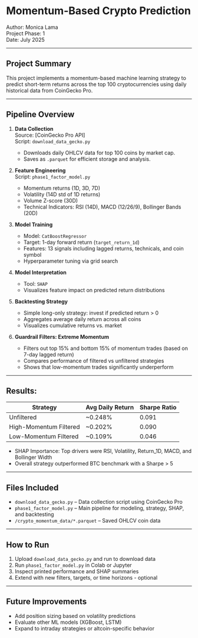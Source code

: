 # Momentum-Based Crypto Prediction

Author: Monica Lama  
Project Phase: 1  
Date: July 2025

---

## Project Summary

This project implements a momentum-based machine learning strategy to predict short-term returns across the top 100 cryptocurrencies using daily historical data from CoinGecko Pro.

---

## Pipeline Overview

1. **Data Collection**  
   Source: [CoinGecko Pro API]  
   Script: `download_data_gecko.py`  
   - Downloads daily OHLCV data for top 100 coins by market cap.
   - Saves as `.parquet` for efficient storage and analysis.

2. **Feature Engineering**  
   Script: `phase1_factor_model.py`  
   - Momentum returns (1D, 3D, 7D)  
   - Volatility (14D std of 1D returns)  
   - Volume Z-score (30D)  
   - Technical Indicators: RSI (14D), MACD (12/26/9), Bollinger Bands (20D)

3. **Model Training**  
   - Model: `CatBoostRegressor`  
   - Target: 1-day forward return (`target_return_1d`)  
   - Features: 13 signals including lagged returns, technicals, and coin symbol  
   - Hyperparameter tuning via grid search

4. **Model Interpretation**  
   - Tool: `SHAP`  
   - Visualizes feature impact on predicted return distributions

5. **Backtesting Strategy**  
   - Simple long-only strategy: invest if predicted return > 0  
   - Aggregates average daily return across all coins  
   - Visualizes cumulative returns vs. market

6. **Guardrail Filters: Extreme Momentum**  
   - Filters out top 15% and bottom 15% of momentum trades (based on 7-day lagged return)  
   - Compares performance of filtered vs unfiltered strategies  
   - Shows that low-momentum trades significantly underperform

---

## Results:

| Strategy                 | Avg Daily Return | Sharpe Ratio |
|--------------------------|------------------|--------------|
| Unfiltered               | ~0.248%          | 0.091        |
| High-Momentum Filtered   | ~0.202%          | 0.090        |
| Low-Momentum Filtered    | ~0.109%          | 0.046        |

- SHAP Importance: Top drivers were RSI, Volatility, Return_1D, MACD, and Bollinger Width
- Overall strategy outperformed BTC benchmark with a Sharpe > 5

---

## Files Included

- `download_data_gecko.py` – Data collection script using CoinGecko Pro
- `phase1_factor_model.py` – Main pipeline for modeling, strategy, SHAP, and backtesting
- `/crypto_momentum_data/*.parquet` – Saved OHLCV coin data

---

## How to Run

1. Upload `download_data_gecko.py` and run to download data
2. Run `phase1_factor_model.py` in Colab or Jupyter
3. Inspect printed performance and SHAP summaries
4. Extend with new filters, targets, or time horizons - optional

---

## Future Improvements

- Add position sizing based on volatility predictions
- Evaluate other ML models (XGBoost, LSTM)
- Expand to intraday strategies or altcoin-specific behavior
